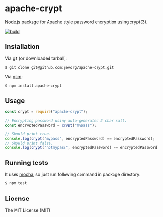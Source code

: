 # apache-crypt
[Node.js](http://nodejs.org/) package for Apache style password encryption using crypt(3).

[![build](https://github.com/gevorg/apache-crypt/workflows/build/badge.svg)](https://github.com/gevorg/apache-crypt/actions/workflows/build.yml)

## Installation

Via git (or downloaded tarball):

```bash
$ git clone git@github.com:gevorg/apache-crypt.git
```
Via [npm](http://npmjs.org/):

```bash
$ npm install apache-crypt
```

## Usage

```javascript
const crypt = require("apache-crypt");

// Encrypting password using auto-generated 2 char salt.
const encryptedPassword = crypt("mypass");

// Should print true.
console.log(crypt("mypass", encryptedPassword) == encryptedPassword);
// Should print false.
console.log(crypt("notmypass", encryptedPassword) == encryptedPassword);
```

## Running tests

It uses [mocha](https://mochajs.org/), so just run following command in package directory:

```bash
$ npm test
```

## License

The MIT License (MIT)
